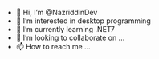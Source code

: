 - 👋 Hi, I’m @NazriddinDev
- 👀 I’m interested in desktop programming
- 🌱 I’m currently learning .NET7
- 💞️ I’m looking to collaborate on ...
- 📫 How to reach me ...

<!---
NazriddinDev/NazriddinDev is a ✨ special ✨ repository because its `README.md` (this file) appears on your GitHub profile.
You can click the Preview link to take a look at your changes.
--->
